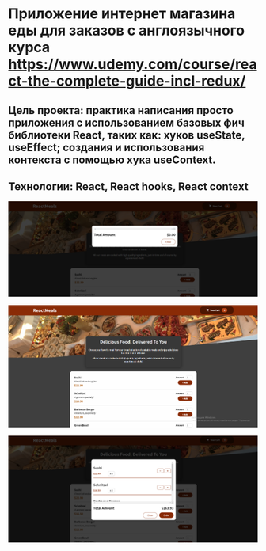 # Приложение интернет магазина еды для заказов с англоязычного курса https://www.udemy.com/course/react-the-complete-guide-incl-redux/ 

## Цель проекта: практика написания просто приложения с использованием базовых фич библиотеки React, таких как: хуков useState, useEffect; создания и использования контекста с помощью хука useContext. 

## Технологии: React, React hooks, React context

![](ForReadme/Screenshot_1.png)

![](ForReadme/Screenshot_2.png)

![](ForReadme/Screenshot_3.png)





